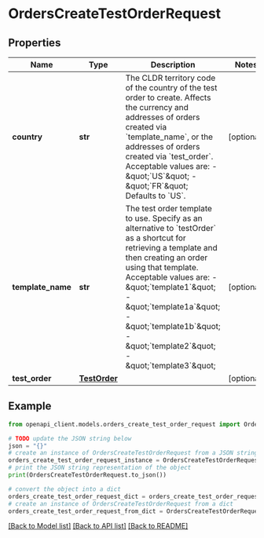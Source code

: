 # OrdersCreateTestOrderRequest


## Properties

Name | Type | Description | Notes
------------ | ------------- | ------------- | -------------
**country** | **str** | The CLDR territory code of the country of the test order to create. Affects the currency and addresses of orders created via &#x60;template_name&#x60;, or the addresses of orders created via &#x60;test_order&#x60;. Acceptable values are: - \&quot;&#x60;US&#x60;\&quot; - \&quot;&#x60;FR&#x60;\&quot; Defaults to &#x60;US&#x60;. | [optional] 
**template_name** | **str** | The test order template to use. Specify as an alternative to &#x60;testOrder&#x60; as a shortcut for retrieving a template and then creating an order using that template. Acceptable values are: - \&quot;&#x60;template1&#x60;\&quot; - \&quot;&#x60;template1a&#x60;\&quot; - \&quot;&#x60;template1b&#x60;\&quot; - \&quot;&#x60;template2&#x60;\&quot; - \&quot;&#x60;template3&#x60;\&quot;  | [optional] 
**test_order** | [**TestOrder**](TestOrder.md) |  | [optional] 

## Example

```python
from openapi_client.models.orders_create_test_order_request import OrdersCreateTestOrderRequest

# TODO update the JSON string below
json = "{}"
# create an instance of OrdersCreateTestOrderRequest from a JSON string
orders_create_test_order_request_instance = OrdersCreateTestOrderRequest.from_json(json)
# print the JSON string representation of the object
print(OrdersCreateTestOrderRequest.to_json())

# convert the object into a dict
orders_create_test_order_request_dict = orders_create_test_order_request_instance.to_dict()
# create an instance of OrdersCreateTestOrderRequest from a dict
orders_create_test_order_request_from_dict = OrdersCreateTestOrderRequest.from_dict(orders_create_test_order_request_dict)
```
[[Back to Model list]](../README.md#documentation-for-models) [[Back to API list]](../README.md#documentation-for-api-endpoints) [[Back to README]](../README.md)


